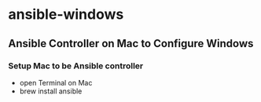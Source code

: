 # ansible-windows

## Ansible Controller on Mac to Configure Windows

### Setup Mac to be Ansible controller
- open Terminal on Mac
- brew install ansible
